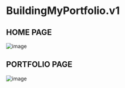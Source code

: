 # BuildingMyPortfolio.v1
## HOME PAGE
![image](https://user-images.githubusercontent.com/107072477/236522158-7d73c54a-a9e6-456d-9760-9855b01d595a.png)
## PORTFOLIO PAGE
![image](https://user-images.githubusercontent.com/107072477/236522280-1415a589-f2b9-48b1-aed9-1cbf10ef2fa0.png)
